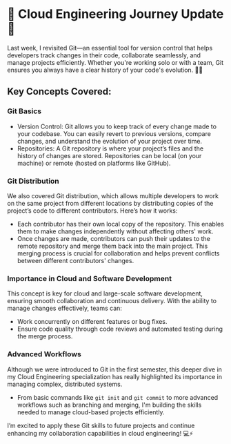 # 🚀 Cloud Engineering Journey Update 🚀

Last week, I revisited Git—an essential tool for version control that helps developers track changes in their code, collaborate seamlessly, and manage projects efficiently. Whether you're working solo or with a team, Git ensures you always have a clear history of your code's evolution. 📂💡

## Key Concepts Covered:

### Git Basics
- Version Control: Git allows you to keep track of every change made to your codebase. You can easily revert to previous versions, compare changes, and understand the evolution of your project over time.
- Repositories: A Git repository is where your project’s files and the history of changes are stored. Repositories can be local (on your machine) or remote (hosted on platforms like GitHub).

### Git Distribution
We also covered Git distribution, which allows multiple developers to work on the same project from different locations by distributing copies of the project’s code to different contributors. Here’s how it works:
- Each contributor has their own local copy of the repository. This enables them to make changes independently without affecting others' work.
- Once changes are made, contributors can push their updates to the remote repository and merge them back into the main project. This merging process is crucial for collaboration and helps prevent conflicts between different contributors' changes.

### Importance in Cloud and Software Development
This concept is key for cloud and large-scale software development, ensuring smooth collaboration and continuous delivery. With the ability to manage changes effectively, teams can:
- Work concurrently on different features or bug fixes.
- Ensure code quality through code reviews and automated testing during the merge process.

### Advanced Workflows
Although we were introduced to Git in the first semester, this deeper dive in my Cloud Engineering specialization has really highlighted its importance in managing complex, distributed systems. 
- From basic commands like `git init` and `git commit` to more advanced workflows such as branching and merging, I'm building the skills needed to manage cloud-based projects efficiently. 

I’m excited to apply these Git skills to future projects and continue enhancing my collaboration capabilities in cloud engineering! 💻⚡
